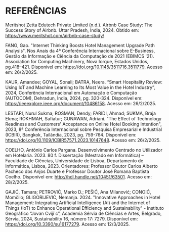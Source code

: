 # REFERÊNCIAS

Meritshot Zetta Edutech Private Limited (n.d.). Airbnb Case Study: The Success Story of Airbnb. Uttar Pradesh, Índia, 2024. Obtido em: https://www.meritshot.com/airbnb-case-study/ 

 

FANG, Gao. "Internet Thinking Boosts Hotel Management Upgrade Path Analysis". Nos Anais da 4ª Conferência Internacional sobre E-Business, Gestão da Informação e Ciência da Computação de 2021 (EBIMCS '21). Association for Computing Machinery, Nova Iorque, Estados Unidos, pg.418–421. Disponível em: https://doi.org/10.1145/3511716.3511779. Acesso em: 26/2/2025. 

 

KAUR, Amandee; GOYAL, Sonali; BATRA, Neera. “Smart Hospitality Review: Using IoT and Machine Learning to Its Most Value in the Hotel Industry”, 2024, Conferência Internacional em Automação e Computação (AUTOCOM), Dehradun, Índia, 2024, pg. 320-324. Disponível em: https://ieeexplore.ieee.org/document/10486158. Acesso em: 26/2/2025. 

 

LESTARI, Nurul Sukma; ROSMAN, Dendy; FARIDI, Ahmad; SUKMA, Braja Ekma; ROKHMAH, Safiatur; GUNAWAN, Adriani. "The Effect of Technology Readiness and Customers' Acceptance on Online Hotel Booking Intention", 2023, 8ª Conferência Internacional sobre Pesquisa Empresarial e Industrial (ICBIR), Bangkok, Tailândia, 2023, pg. 759-764. Disponível em: https://doi.org/10.1109/ICBIR57571.2023.10147648. Acesso em: 26/2/2025.  

 

COELHO, António Carlos Pargana. Desenvolvimento Centrado no Utilizador em Hotelaria. 2023. 80 f. Dissertação (Mestrado em Informática) – Faculdade de Ciências, Universidade de Lisboa, Departamento de Informática, Lisboa, 2023. Orientadores: Professor Doutor Carlos Alberto Pacheco dos Anjos Duarte e Professor Doutor José Romana Baptista Coelho. Disponível em: http://hdl.handle.net/10451/63501. Acesso em: 28/2/2025. 

 

GAJIĆ, Tamara; PETROVIĆ, Marko D.; PES̈IĆ, Ana Milanović; CONOIĆ, Momčilo; GLIGORIJEVIĆ, Nemanja. 2024. "Innovative Approaches in Hotel Management: Integrating Artificial Intelligence (AI) and the Internet of Things (IoT) to Enhance Operational Efficiency and Sustainability" - Instituto Geográfico “Jovan Cviji´c”, Academia Sérvia de Ciências e Artes, Belgrado, Sérvia, 2024, Sustainability 16, número 17: 7279. Disponível em: https://doi.org/10.3390/su16177279. Acesso em: 12/3/2025. 
